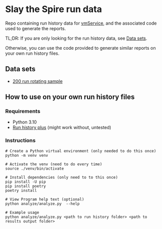 # Slay the Spire run data

Repo containing run history data for [vmService](https://www.twitch.tv/vmservice),
and the associated code used to generate the reports.

TL;DR: If you are only looking for the run history data, see [Data sets](#data-sets).

Otherwise, you can use the code provided to generate similar reports on your own run history files.

## Data sets

- [200 run rotating sample](./results/200-rotating-sample)

## How to use on your own run history files

### Requirements

- Python 3.10
- [Run history plus](https://steamcommunity.com/sharedfiles/filedetails/?id=2802958032) (might work
  without, untested)

### Instructions

```shell
# Create a Python virtual environment (only needed to do this once)
python -m venv venv

# Activate the venv (need to do every time)
source ./venv/bin/activate

# Install dependencies (only need to to this once)
pip install -U pip
pip install poetry
poetry install

# View Program help text (optional)
python analyze/analyze.py  --help

# Example usage
python analyze/analyze.py <path to run history folder> <path to results output folder>
```
